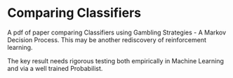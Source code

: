 # Comparing Classifiers

A pdf of paper comparing Classifiers using Gambling Strategies - A Markov Decision Process. This may be another rediscovery of reinforcement learning.

The key result needs rigorous testing both empirically in Machine Learning and via a well trained Probabilist.
